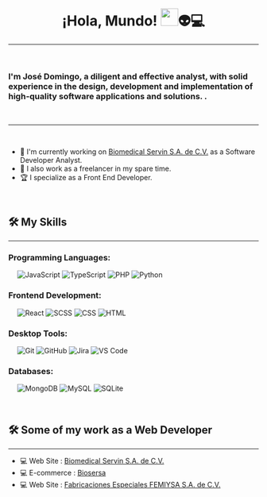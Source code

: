 <h1 align="center">¡Hola, Mundo! <img src="https://media.giphy.com/media/hvRJCLFzcasrR4ia7z/giphy.gif" width="35">👽💻</h1>

-------------------
&emsp;
<h3 align left>I'm José Domingo, a diligent and effective analyst, with solid experience in the design, development and implementation of high-quality software applications and solutions. .</h3>
&emsp;

-------------------
&emsp;

- 🏢 I'm currently working on [Biomedical Servin S.A. de C.V.](https://www.biomedical-servin.com.mx/) as a Software Developer Analyst.
- 💯 I also work as a freelancer in my spare time.
- 🏆 I specialize as a Front End Developer.

&emsp;

## 🛠️ My Skills
-------------------
### Programming Languages:
&emsp;
![JavaScript](https://img.shields.io/badge/-JavaScript-000?&logo=JavaScript)
![TypeScript](https://img.shields.io/badge/-TypeScript-000?&logo=TypeScript&logoColor=007ACC)
![PHP](https://img.shields.io/badge/-PHP-000?&logo=PHP)
![Python](https://img.shields.io/badge/-Python-000?&logo=Python)
### Frontend Development:
&emsp;
![React](https://img.shields.io/badge/-React-000?&logo=React)
![SCSS](https://img.shields.io/badge/-SCSS-000?&logo=Sass)
![CSS](https://img.shields.io/badge/-CSS-000?&logo=CSS3)
![HTML](https://img.shields.io/badge/-HTML-000?&logo=HTML5)
### Desktop Tools:
&emsp;
![Git](https://img.shields.io/badge/-Git-000?&logo=Git)
![GitHub](https://img.shields.io/badge/-GitHub-000?&logo=GitHub)
![Jira](https://img.shields.io/badge/-Jira-000?&logo=Jira)
![VS Code](https://img.shields.io/badge/-VS%20Code-000?&logo=Visual-Studio-Code)
### Databases:
&emsp;
![MongoDB](https://img.shields.io/badge/-MongoDB-000?&logo=MongoDB)
![MySQL](https://img.shields.io/badge/-MySQL-000?&logo=MySQL)
![SQLite](https://img.shields.io/badge/-SQLite-000?&logo=SQLite)

&emsp;

## 🛠️ Some of my work as a Web Developer
-------------------
- 💻 Web Site : [Biomedical Servin S.A. de C.V.](https://www.biomedical-servin.com.mx/)
- 💻 E-commerce : [Biosersa](https://biosersa.com.mx/)
- 💻 Web Site : [Fabricaciones Especiales FEMIYSA S.A. de C.V.](https://femiysa.com.mx/)
